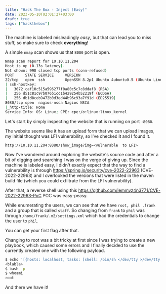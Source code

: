```yaml
---
title: "Hack The Box - Inject [Easy]"
date: 2023-05-10T02:01:27+03:00
draft: true
tags: ["hackthebox"]
---
```


The machine is labeled misleadingly *easy*, but that can lead you to miss stuff, so make sure to check **everything**! 

A simple `nmap` scan shows us that `8080` port is open.

```bash
Nmap scan report for 10.10.11.204
Host is up (0.13s latency).
Not shown: 998 closed tcp ports (conn-refused)
PORT     STATE SERVICE     VERSION
22/tcp   open  ssh         OpenSSH 8.2p1 Ubuntu 4ubuntu0.5 (Ubuntu Linux; protocol 2.0)
| ssh-hostkey:
|   3072 caf10c515a596277f0a80c5c7c8ddaf8 (RSA)
|   256 d51c81c97b076b1cc1b429254b52219f (ECDSA)
|_  256 db1d8ceb9472b0d3ed44b96c93a7f91d (ED25519)
8080/tcp open  nagios-nsca Nagios NSCA
|_http-title: Home
Service Info: OS: Linux; CPE: cpe:/o:linux:linux_kernel
```

Let's start by simply inspecting the website that is running on port `:8080`.

The website seems like it has an upload form that we can upload images, my initial thought was LFI vulnerability, so I've checked it and I found it.

```
http://10.10.11.204:8080/show_image?img=<vulnerable  to LFI>
```

Now I've wandered around exploring the website's source code and after a bit of digging and searching I was on the verge of giving up. Since the machine is labeled easy, I didn't exactly expect that the way to find a vulnerability is through https://spring.io/security/cve-2022-22963 (CVE-2022-22963) and I overlooked the versions that were listed in the maven build file (which you could exfiltrate from the LFI vulnerability).

After that, a reverse shell using this https://github.com/lemmyz4n3771/CVE-2022-22963-PoC POC was easy-peasy.

While enumerating the users, we can see that we have `root, phil ,frank` and a group that is called `staff`. So changing from `frank` to `phil` was through `/home/frank/.m2/settings.xml` which had the credentials to change the user to `phil`.

You can get your first flag after that.


Changing to root was a bit tricky at first since I was trying to create a new playbook, which caused some errors and I finally decided to use the currently created one with the following payload.

```bash
$ echo '[{hosts: localhost, tasks: [shell: /bin/sh </dev/tty >/dev/tty 2>/dev/tty]}]' > ./playbook_1.yml
<blabla>
$ bash -p
$ whoami
root
```

And there we have it!
